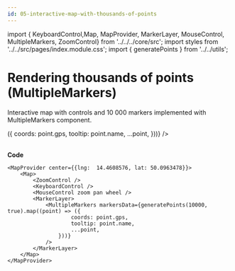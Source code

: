 ```yaml
---
id: 05-interactive-map-with-thousands-of-points
---
```


import { KeyboardControl,Map,
MapProvider, MarkerLayer, MouseControl, MultipleMarkers, ZoomControl} from '../../../core/src';
import styles from '../../src/pages/index.module.css';
import { generatePoints } from '../../utils';

# Rendering thousands of points (MultipleMarkers)

Interactive map with controls and 10 000 markers implemented with MultipleMarkers component.

<div>
  <section className={styles.sMap}>
		<MapProvider center={{lng:  14.4608576, lat: 50.0963478}}>
			<Map>
				<ZoomControl />
				<KeyboardControl />
				<MouseControl zoom pan wheel />
				<MarkerLayer>
					<MultipleMarkers markersData={generatePoints(10000, true).map((point) => ({
							coords: point.gps,
							tooltip: point.name,
							...point,
						}))}
					/>
				</MarkerLayer>
			</Map>
		</MapProvider>
	</section>
</div>

<br />

**Code**

```
<MapProvider center={{lng:  14.4608576, lat: 50.0963478}}>
	<Map>
		<ZoomControl />
		<KeyboardControl />
		<MouseControl zoom pan wheel />
		<MarkerLayer>
			<MultipleMarkers markersData={generatePoints(10000, true).map((point) => ({
					coords: point.gps,
					tooltip: point.name,
					...point,
				}))}
			/>
		</MarkerLayer>
	</Map>
</MapProvider>
```
